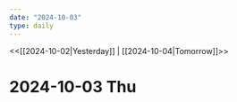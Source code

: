 ```yaml
---
date: "2024-10-03"
type: daily
---
```


<<[[2024-10-02|Yesterday]] | [[2024-10-04|Tomorrow]]>>

# 2024-10-03 Thu

